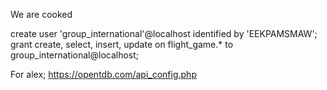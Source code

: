 We are cooked

create user 'group_international'@localhost identified by 'EEKPAMSMAW';
grant create, select, insert, update on flight_game.* to group_international@localhost;

For alex; https://opentdb.com/api_config.php